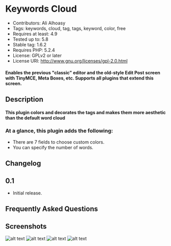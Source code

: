 
# Keywords Cloud
* Contributors: Ali Alhoasy
* Tags: keywords, cloud, tag, tags, keyword, color, free
* Requires at least: 4.9
* Tested up to: 5.8
* Stable tag: 1.6.2
* Requires PHP: 5.2.4
* License: GPLv2 or later
* License URI: http://www.gnu.org/licenses/gpl-2.0.html

#### Enables the previous "classic" editor and the old-style Edit Post screen with TinyMCE, Meta Boxes, etc. Supports all plugins that extend this screen.

## Description

#### This plugin colors and decorates the tags and makes them more aesthetic than the default word cloud

### At a glance, this plugin adds the following:

* There are 7 fields to choose custom colors.
* You can specify the number of words.

## Changelog 

## 0.1
* Initial release.

## Frequently Asked Questions

## Screenshots
![alt text](https://www.alhoasy.com/download/keywordscloud1.jpg)
![alt text](https://www.alhoasy.com/download/keywordscloud2.jpg)
![alt text](https://www.alhoasy.com/download/keywordscloud3.jpg)
![alt text](https://www.alhoasy.com/download/keywordscloud4.jpg)
